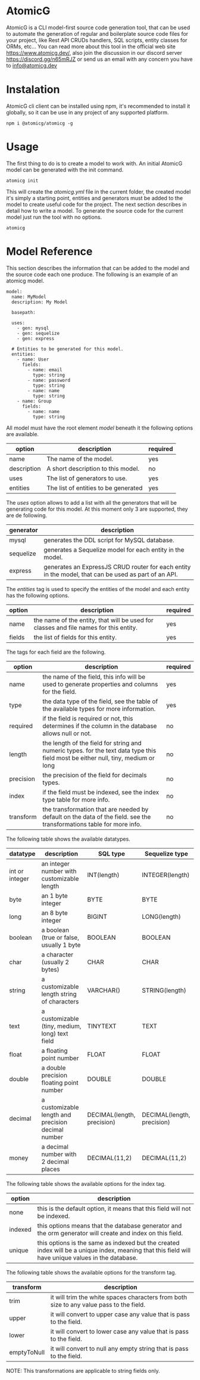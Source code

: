 # AtomicG

AtomicG is a CLI model-first source code generation tool, that can be used to automate the generation of regular and 
boilerplate source code files for your project, like Rest API CRUDs handlers, SQL scripts, entity classes for ORMs, etc...
You can read more about this tool in the official web site https://www.atomicg.dev/, also join the discussion in our 
discord server https://discord.gg/n65mRJZ or send us an email with any concern you have to info@atomicg.dev

# Instalation

AtomicG cli client can be installed using npm, it's recommended to install it globally, so it can be use in any project of 
any supported platform.

    npm i @atomicg/atomicg -g

# Usage

The first thing to do is to create a model to work with. An initial AtomicG model can be generated with the init command.

    atomicg init

This will create the *atomicg.yml* file in the current folder, the created model it's simply a starting point, entities 
and generators must be added to the model to create useful code for the project. The next section describes in detail
how to write a model. To generate the source code for the current model just run the tool with no options.

    atomicg    

# Model Reference

This section describes the information that can be added to the model and the source code each one produce. The following
is an example of an atomicg model.

    model:
      name: MyModel
      description: My Model
    
      basepath:
    
      uses:
        - gen: mysql
        - gen: sequelize
        - gen: express
    
      # Entities to be generated for this model.
      entities:
        - name: User
          fields:
            - name: email
              type: string
            - name: password
              type: string
            - name: name
              type: string
        - name: Group
          fields:
            - name: name
              type: string

All model must have the root element *model* beneath it the following options are available.

| option      | description                          | required |
|-------------|--------------------------------------|----------|
| name        | The name of the model.               | yes      |
| description | A short description to this model.   | no       |
| uses        | The list of generators to use.       | yes      |
| entities    | The list of entities to be generated | yes      |

The *uses* option allows to add a list with all the generators that will be generating code for this model. At this moment 
only 3 are supported, they are de following.

| generator | description                                                                                          |
|-----------|------------------------------------------------------------------------------------------------------|
| mysql     | generates the DDL script for MySQL database.                                                         |
| sequelize | generates a Sequelize model for each entity in the model.                                            |
| express   | generates an ExpressJS CRUD router for each entity in the model, that can be used as part of an API. |

The *entities* tag is used to specify the entities of the model and each entity has the following options.

| option | description                                                                           | required |
|--------|---------------------------------------------------------------------------------------|----------|
| name   | the name of the entity, that will be used for classes and file names for this entity. | yes      |
| fields | the list of fields for this entity.                                                   | yes      |
 
The tags for each field are the following.

| option    | description                                                                                                                       | required |
|-----------|-----------------------------------------------------------------------------------------------------------------------------------|----------|
| name      | the name of the field, this info will be used to generate properties and columns for the field.                                   | yes      |
| type      | the data type of the field, see the table of the available types for more information.                                            | yes      |
| required  | if the field is required or not, this determines if the column in the database allows null or not.                                | no       |
| length    | the length of the field for string and numeric types. for the text data type this field most be either null, tiny, medium or long | no       |
| precision | the precision of the field for decimals types.                                                                                    | no       |
| index     | if the field must be indexed, see the index type table for more info.                                                             | no       |
| transform | the transformation that are needed by default on the data of the field. see the transformations table for more info.              | no       |

The following table shows the available datatypes.

| datatype       | description                                        | SQL type                          | Sequelize type                 |
|----------------|----------------------------------------------------|-----------------------------------|--------------------------------|
| int or integer | an integer number with customizable length         | INT(length)                       | INTEGER(length)                |
| byte           | an 1 byte integer                                  | BYTE                              | BYTE                           |
| long           | an 8 byte integer                                  | BIGINT                            | LONG(length)                   |
| boolean        | a boolean (true or false, usually 1 byte           | BOOLEAN                           | BOOLEAN                        |
| char           | a character (usually 2 bytes)                      | CHAR                              | CHAR                           |
| string         | a customizable length string of characters         | VARCHAR(<length>)                 | STRING(length)                 |
| text           | a customizable (tiny, medium, long) text field     | TINYTEXT|TEXT|MEDIUMTEXT|LONGTEXT | TEXT(tiny|medium|long)         |
| float          | a floating point number                            | FLOAT                             | FLOAT                          |
| double         | a double precision floating point number           | DOUBLE                            | DOUBLE                         |
| decimal        | a customizable length and precision decimal number | DECIMAL(length, precision)        | DECIMAL(length, precision)     |
| money          | a decimal number with 2 decimal places             | DECIMAL(11,2)                     | DECIMAL(11,2)                  |

The following table shows the available options for the index tag.

| option  | description                                                                                                                                         |
|---------|-----------------------------------------------------------------------------------------------------------------------------------------------------|
| none    | this is the default option, it means that this field will not be indexed.                                                                           |
| indexed | this options means that the database generator and the orm generator will create and index on this field.                                           |
| unique  | this options is the same as indexed but the created index will be a unique index,  meaning that this field will have unique values in the database. |

The following table shows the available options for the transform tag.

| transform   | description                                                                             |
|-------------|-----------------------------------------------------------------------------------------|
| trim        | it will trim the white spaces characters from both size to any value pass to the field. |
| upper       | it will convert to upper case any value that is pass to the field.                      |
| lower       | it will convert to lower case any value that is pass to the field.                      |
| emptyToNull | it will convert to null any empty string that is pass to the field.                     |

NOTE: This transformations are applicable to string fields only.